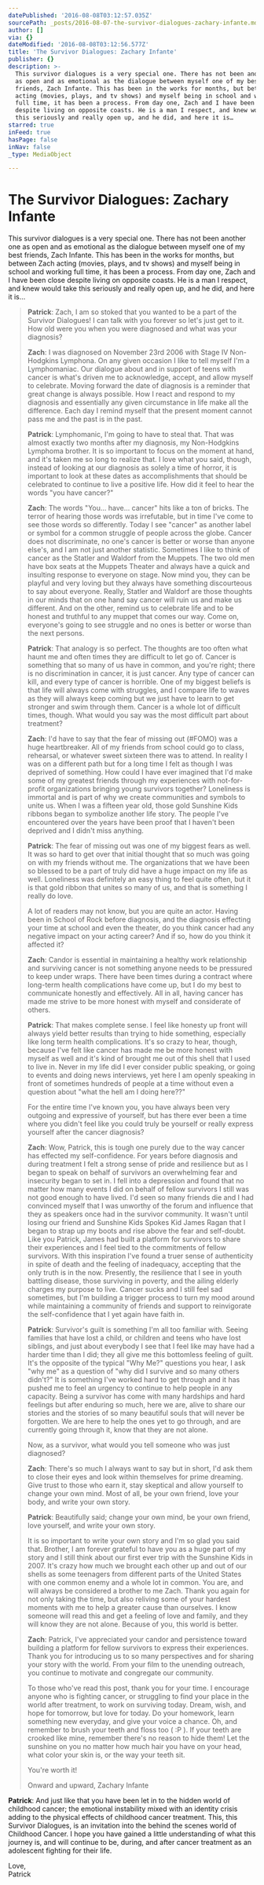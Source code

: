 ```yaml
---
datePublished: '2016-08-08T03:12:57.035Z'
sourcePath: _posts/2016-08-07-the-survivor-dialogues-zachary-infante.md
author: []
via: {}
dateModified: '2016-08-08T03:12:56.577Z'
title: 'The Survivor Dialogues: Zachary Infante'
publisher: {}
description: >-
  This survivor dialogues is a very special one. There has not been another one
  as open and as emotional as the dialogue between myself one of my best
  friends, Zach Infante. This has been in the works for months, but between Zach
  acting (movies, plays, and tv shows) and myself being in school and working
  full time, it has been a process. From day one, Zach and I have been close
  despite living on opposite coasts. He is a man I respect, and knew would take
  this seriously and really open up, and he did, and here it is…
starred: true
inFeed: true
hasPage: false
inNav: false
_type: MediaObject

---
```

# **The Survivor Dialogues: Zachary Infante**

This survivor dialogues is a very special one. There has not been another one as open and as emotional as the dialogue between myself one of my best friends, Zach Infante. This has been in the works for months, but between Zach acting (movies, plays, and tv shows) and myself being in school and working full time, it has been a process. From day one, Zach and I have been close despite living on opposite coasts. He is a man I respect, and knew would take this seriously and really open up, and he did, and here it is...

> **Patrick**: Zach, I am so stoked that you wanted to be a part of the Survivor Dialogues! I can talk with you forever so let's just get to it. How old were you when you were diagnosed and what was your diagnosis?
> 
> **Zach**: I was diagnosed on November 23rd 2006 with Stage IV Non- Hodgkins Lymphona. On any given occasion I like to tell myself I'm a Lymphomaniac. Our dialogue about and in support of teens with cancer is what's driven me to acknowledge, accept, and allow myself to celebrate. Moving forward the date of diagnosis is a reminder that great change is always possible. How I react and respond to my diagnosis and essentially any given circumstance in life make all the difference. Each day I remind myself that the present moment cannot pass me and the past is in the past.
> 
> **Patrick**: Lymphomanic, I'm going to have to steal that. That was almost exactly two months after my diagnosis, my Non-Hodgkins Lymphoma brother. It is so important to focus on the moment at hand, and it's taken me so long to realize that. I love what you said, though, instead of looking at our diagnosis as solely a time of horror, it is important to look at these dates as accomplishments that should be celebrated to continue to live a positive life. How did it feel to hear the words "you have cancer?"
> 
> **Zach**: The words "You... have... cancer" hits like a ton of bricks. The terror of hearing those words was irrefutable, but in time I've come to see those words so differently. Today I see "cancer" as another label or symbol for a common struggle of people across the globe. Cancer does not discriminate, no one's cancer is better or worse than anyone else's, and I am not just another statistic. Sometimes I like to think of cancer as the Statler and Waldorf from the Muppets. The two old men have box seats at the Muppets Theater and always have a quick and insulting response to everyone on stage. Now mind you, they can be playful and very loving but they always have something discourteous to say about everyone. Really, Statler and Waldorf are those thoughts in our minds that on one hand say cancer will ruin us and make us different. And on the other, remind us to celebrate life and to be honest and truthful to any muppet that comes our way. Come on, everyone's going to see struggle and no ones is better or worse than the next persons.
> 
> **Patrick**: That analogy is so perfect. The thoughts are too often what haunt me and often times they are difficult to let go of. Cancer is something that so many of us have in common, and you're right; there is no discrimination in cancer, it is just cancer. Any type of cancer can kill, and every type of cancer is horrible. One of my biggest beliefs is that life will always come with struggles, and I compare life to waves as they will always keep coming but we just have to learn to get stronger and swim through them. Cancer is a whole lot of difficult times, though. What would you say was the most difficult part about treatment?
> 
> **Zach**: I'd have to say that the fear of missing out (\#FOMO) was a huge heartbreaker. All of my friends from school could go to class, rehearsal, or whatever sweet sixteen there was to attend. In reality I was on a different path but for a long time I felt as though I was deprived of something. How could I have ever imagined that I'd make some of my greatest friends through my experiences with not-for-profit organizations bringing young survivors together? Loneliness is immortal and is part of why we create communities and symbols to unite us. When I was a fifteen year old, those gold Sunshine Kids ribbons began to symbolize another life story. The people I've encountered over the years have been proof that I haven't been deprived and I didn't miss anything.
> 
> **Patrick**: The fear of missing out was one of my biggest fears as well. It was so hard to get over that initial thought that so much was going on with my friends without me. The organizations that we have been so blessed to be a part of truly did have a huge impact on my life as well. Loneliness was definitely an easy thing to feel quite often, but it is that gold ribbon that unites so many of us, and that is something I really do love.
> 
> A lot of readers may not know, but you are quite an actor. Having been in School of Rock before diagnosis, and the diagnosis effecting your time at school and even the theater, do you think cancer had any negative impact on your acting career? And if so, how do you think it affected it?
> 
> **Zach**: Candor is essential in maintaining a healthy work relationship and surviving cancer is not something anyone needs to be pressured to keep under wraps. There have been times during a contract where long-term health complications have come up, but I do my best to communicate honestly and effectively. All in all, having cancer has made me strive to be more honest with myself and considerate of others.
> 
> **Patrick**: That makes complete sense. I feel like honesty up front will always yield better results than trying to hide something, especially like long term health complications. It's so crazy to hear, though, because I've felt like cancer has made me be more honest with myself as well and it's kind of brought me out of this shell that I used to live in. Never in my life did I ever consider public speaking, or going to events and doing news interviews, yet here I am openly speaking in front of sometimes hundreds of people at a time without even a question about "what the hell am I doing here??"
> 
> For the entire time I've known you, you have always been very outgoing and expressive of yourself, but has there ever been a time where you didn't feel like you could truly be yourself or really express yourself after the cancer diagnosis?
> 
> **Zach**: Wow, Patrick, this is tough one purely due to the way cancer has effected my self-confidence. For years before diagnosis and during treatment I felt a strong sense of pride and resilience but as I began to speak on behalf of survivors an overwhelming fear and insecurity began to set in. I fell into a depression and found that no matter how many events I did on behalf of fellow survivors I still was not good enough to have lived. I'd seen so many friends die and I had convinced myself that I was unworthy of the forum and influence that they as speakers once had in the survivor community. It wasn't until losing our friend and Sunshine Kids Spokes Kid James Ragan that I began to strap up my boots and rise above the fear and self-doubt. Like you Patrick, James had built a platform for survivors to share their experiences and I feel tied to the commitments of fellow survivors. With this inspiration I've found a truer sense of authenticity in spite of death and the feeling of inadequacy, accepting that the only truth is in the now. Presently, the resilience that I see in youth battling disease, those surviving in poverty, and the ailing elderly charges my purpose to live. Cancer sucks and I still feel sad sometimes, but I'm building a trigger process to turn my mood around while maintaining a community of friends and support to reinvigorate the self-confidence that I yet again have faith in.
> 
> **Patrick**: Survivor's guilt is something I'm all too familiar with. Seeing families that have lost a child, or children and teens who have lost siblings, and just about everybody I see that I feel like may have had a harder time than I did; they all give me this bottomless feeling of guilt. It's the opposite of the typical "Why Me?" questions you hear, I ask "why me" as a question of "why did I survive and so many others didn't?" It is something I've worked hard to get through and it has pushed me to feel an urgency to continue to help people in any capacity. Being a survivor has come with many hardships and hard feelings but after enduring so much, here we are, alive to share our stories and the stories of so many beautiful souls that will never be forgotten. We are here to help the ones yet to go through, and are currently going through it, know that they are not alone.
> 
> Now, as a survivor, what would you tell someone who was just diagnosed?
> 
> **Zach**: There's so much I always want to say but in short, I'd ask them to close their eyes and look within themselves for prime dreaming. Give trust to those who earn it, stay skeptical and allow yourself to change your own mind. Most of all, be your own friend, love your body, and write your own story.
> 
> **Patrick**: Beautifully said; change your own mind, be your own friend, love yourself, and write your own story.
> 
> It is so important to write your own story and I'm so glad you said that. Brother, I am forever grateful to have you as a huge part of my story and I still think about our first ever trip with the Sunshine Kids in 2007\. It's crazy how much we brought each other up and out of our shells as some teenagers from different parts of the United States with one common enemy and a whole lot in common. You are, and will always be considered a brother to me Zach. Thank you again for not only taking the time, but also reliving some of your hardest moments with me to help a greater cause than ourselves. I know someone will read this and get a feeling of love and family, and they will know they are not alone. Because of you, this world is better.
> 
> **Zach**: Patrick, I've appreciated your candor and persistence toward building a platform for fellow survivors to express their experiences. Thank you for introducing us to so many perspectives and for sharing your story with the world. From your film to the unending outreach, you continue to motivate and congregate our community.
> 
> To those who've read this post, thank you for your time. I encourage anyone who is fighting cancer, or struggling to find your place in the world after treatment, to work on surviving today. Dream, wish, and hope for tomorrow, but love for today. Do your homework, learn something new everyday, and give your voice a chance. Oh, and remember to brush your teeth and floss too ( :P ). If your teeth are crooked like mine, remember there's no reason to hide them! Let the sunshine on you no matter how much hair you have on your head, what color your skin is, or the way your teeth sit.
> 
> You're worth it!
> 
> Onward and upward, Zachary Infante

**Patrick**: And just like that you have been let in to the hidden world of childhood cancer; the emotional instability mixed with an identity crisis adding to the physical effects of childhood cancer treatment. This, this Survivor Dialogues, is an invitation into the behind the scenes world of Childhood Cancer. I hope you have gained a little understanding of what this journey is, and will continue to be, during, and after cancer treatment as an adolescent fighting for their life.

Love,  
Patrick